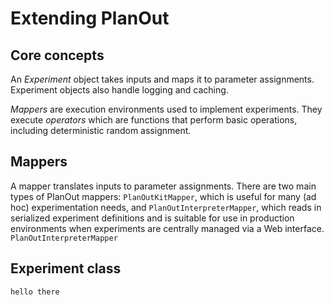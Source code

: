 # Extending PlanOut

## Core concepts
An *Experiment* object takes inputs and maps it to parameter assignments.  Experiment objects also handle logging and caching.

*Mappers* are execution environments used to implement experiments. They execute *operators* which are functions that perform basic operations, including deterministic random assignment.


## Mappers
A mapper translates inputs to parameter assignments.
There are two main types of PlanOut mappers: `PlanOutKitMapper`, which is useful for many (ad hoc) experimentation needs, and `PlanOutInterpreterMapper`, which reads in serialized experiment definitions and is suitable for use in production environments when experiments are centrally managed via a Web interface. ``PlanOutInterpreterMapper``

## Experiment class

``
hello there
``
